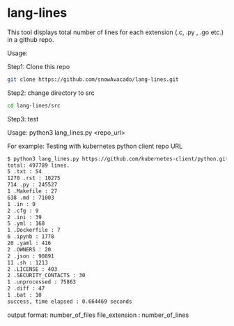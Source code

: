 # lang-lines
This tool displays total number of lines for each extension (.c, .py , .go etc.) in a github repo.

Usage:

Step1: Clone this repo
```bash
git clone https://github.com/snowAvacado/lang-lines.git
```
Step2: change directory to src
```bash
cd lang-lines/src
```
Step3: test

Usage: python3 lang_lines.py <repo_url> 

For example: Testing with kubernetes python client repo URL

```bash
$ python3 lang_lines.py https://github.com/kubernetes-client/python.git
total: 497789 lines.
5 .txt : 54
1270 .rst : 10275
714 .py : 245527
1 .Makefile : 27
638 .md : 71003
1 .in : 9
2 .cfg : 9
2 .ini : 39
5 .yml : 168
1 .Dockerfile : 7
6 .ipynb : 1778
20 .yaml : 416
2 .OWNERS : 20
2 .json : 90891
11 .sh : 1213
2 .LICENSE : 403
2 .SECURITY_CONTACTS : 30
1 .unprocessed : 75863
2 .diff : 47
1 .bat : 10
success, time elapsed : 0.664469 seconds

```
output format: number_of_files file_extension : number_of_lines 